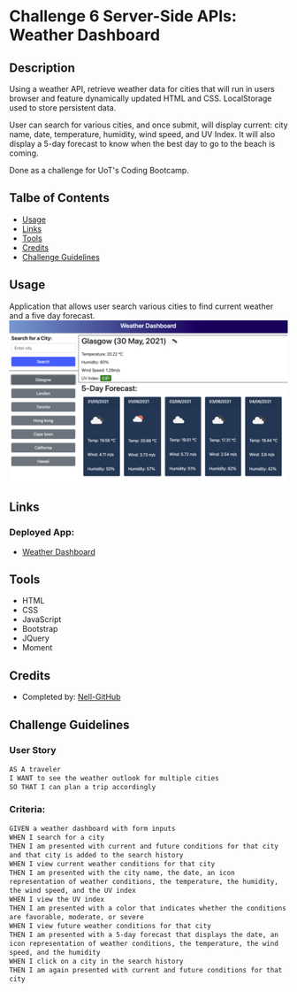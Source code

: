 # Challenge 6 Server-Side APIs: Weather Dashboard

## Description
Using a weather API, retrieve weather data for cities that will run in users browser and feature dynamically updated HTML and CSS. LocalStorage used to store persistent data.

User can search for various cities, and once submit, will display current: city name, date, temperature, humidity, wind speed, and UV Index. It will also display a 5-day forecast to know when the best day to go to the beach is coming.

Done as a challenge for UoT's Coding Bootcamp.

## Talbe of Contents
* [Usage](#usage)
* [Links](#links)
* [Tools](#tools)
* [Credits](#credits)
* [Challenge Guidelines](#challenge-guidelines)

## Usage
Application that allows user search various cities to find current weather and a five day forecast.
![screenshotHere](./assets/images/challenge6_screenshot.png)

## Links
### Deployed App:
* [Weather Dashboard](https://shannonnell.github.io/Weather-Dashboard/)

## Tools
* HTML 
* CSS
* JavaScript
* Bootstrap
* JQuery
* Moment

## Credits
* Completed by: [Nell-GitHub](https://github.com/ShannonNell)

## Challenge Guidelines
### User Story
```
AS A traveler
I WANT to see the weather outlook for multiple cities
SO THAT I can plan a trip accordingly
```

### Criteria: 
```
GIVEN a weather dashboard with form inputs
WHEN I search for a city
THEN I am presented with current and future conditions for that city and that city is added to the search history
WHEN I view current weather conditions for that city
THEN I am presented with the city name, the date, an icon representation of weather conditions, the temperature, the humidity, the wind speed, and the UV index
WHEN I view the UV index
THEN I am presented with a color that indicates whether the conditions are favorable, moderate, or severe
WHEN I view future weather conditions for that city
THEN I am presented with a 5-day forecast that displays the date, an icon representation of weather conditions, the temperature, the wind speed, and the humidity
WHEN I click on a city in the search history
THEN I am again presented with current and future conditions for that city
```
